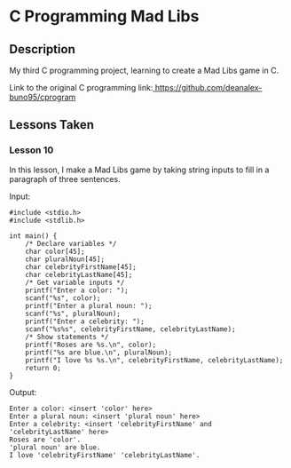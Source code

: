# C Programming Mad Libs

## Description
My third C programming project, learning to create a Mad Libs game in C.

Link to the original C programming link:<a href="https://github.com/deanalex-buno95/cprogram"> https://github.com/deanalex-buno95/cprogram </a>

## Lessons Taken

### Lesson 10
In this lesson, I make a Mad Libs game by taking string inputs to fill in a paragraph of three sentences.

Input:
```
#include <stdio.h>
#include <stdlib.h>

int main() {
    /* Declare variables */
    char color[45];
    char pluralNoun[45];
    char celebrityFirstName[45];
    char celebrityLastName[45];
    /* Get variable inputs */
    printf("Enter a color: ");
    scanf("%s", color);
    printf("Enter a plural noun: ");
    scanf("%s", pluralNoun);
    printf("Enter a celebrity: ");
    scanf("%s%s", celebrityFirstName, celebrityLastName);
    /* Show statements */
    printf("Roses are %s.\n", color);
    printf("%s are blue.\n", pluralNoun);
    printf("I love %s %s.\n", celebrityFirstName, celebrityLastName);
    return 0;
}
```

Output:
```
Enter a color: <insert 'color' here>
Enter a plural noun: <insert 'plural noun' here>
Enter a celebrity: <insert 'celebrityFirstName' and 'celebrityLastName' here>
Roses are 'color'.
'plural noun' are blue.
I love 'celebrityFirstName' 'celebrityLastName'.
```

